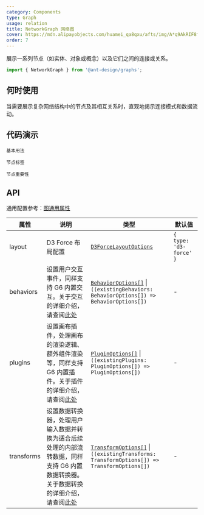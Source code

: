 ```yaml
---
category: Components
type: Graph
usage: relation
title: NetworkGraph 网络图
cover: https://mdn.alipayobjects.com/huamei_qa8qxu/afts/img/A*q9AkRIF8fF4AAAAAAAAAAAAADmJ7AQ/original
order: 7
---
```


展示一系列节点（如实体、对象或概念）以及它们之间的连接或关系。

```js
import { NetworkGraph } from '@ant-design/graphs';
```

## 何时使用

当需要展示复杂网络结构中的节点及其相互关系时，直观地揭示连接模式和数据流动。

## 代码演示

<code id="demo-network-graph-default" src="./demos/network-graph/default.tsx" description="简单的展示。">基本用法</code>

<code id="demo-network-graph-label" src="./demos/network-graph/label.tsx" description="展示节点标签，默认显示三行文字，鼠标悬浮时显示全部内容。">节点标签</code>

<code id="demo-network-graph-node-importance" src="./demos/network-graph/node-importance.tsx" description="根据节点重要性映射到节点大小，点击[此处](https://g6.antv.antgroup.com/api/transforms/map-node-size)查看更多配置项">节点重要性</code>

## API

通用配置参考：[图通用属性](./overview#图通用属性)

| 属性 | 说明 | 类型 | 默认值 |
| --- | --- | --- | --- |
| layout | D3 Force 布局配置 | [`D3ForceLayoutOptions`](https://g6.antv.antgroup.com/api/layouts/d3-force-layout) | `{ type: 'd3-force' }` |
| behaviors | 设置用户交互事件，同样支持 G6 内置交互。关于交互的详细介绍，请查阅[此处](https://g6.antv.antgroup.com/manual/core-concept/behavior) | [`BehaviorOptions[]`](https://g6.antv.antgroup.com/api/behaviors/brush-select) \| `((existingBehaviors: BehaviorOptions[]) => BehaviorOptions[])` | - |
| plugins | 设置画布插件，处理画布的渲染逻辑、额外组件渲染等，同样支持 G6 内置插件。关于插件的详细介绍，请查阅[此处](https://g6.antv.antgroup.com/manual/core-concept/plugin) | [`PluginOptions[]`](https://g6.antv.antgroup.com/api/plugins/background) \| `((existingPlugins: PluginOptions[]) => PluginOptions[])` | - |
| transforms | 设置数据转换器，处理用户输入数据并转换为适合后续处理的内部流转数据，同样支持 G6 内置数据转换器。关于数据转换的详细介绍，请查阅[此处](https://g6.antv.antgroup.com/api/transforms/map-node-size) | [`TransformOptions[]`](https://g6.antv.antgroup.com/api/transforms/map-node-size) \| `((existingTransforms: TransformOptions[]) => TransformOptions[])` | - |
